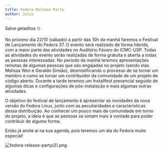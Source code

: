 ```yaml
---
title: Fedora Release Party 
author: Julio
---
```



Salve geladitos ☃️

No próximo dia 22/10 (sábado) a partir das 10h da manhã faremos o Festival de Lançamento do Fedora 37. O evento será realizado de forma híbrida, com a maior parte das atividades no Auditório Fávaro do ICMC-USP. Todas as atividades do evento serão realizadas de forma gratuita e aberta a todas as pessoas interessadas. No período da manhã teremos apresentações remotas de algumas pessoas que são engajadas no projeto (sendo elas Melissa Wen e Geraldo Simião), desmistificando o processo de se tornar um membro e como se tornar um contribuidor da comunidade de um projeto de código aberto. Durante a tarde teremos um Installfest presencial seguido de algumas dicas e configurações de pós-instalação e mais algumas outras atividades.

O objetivo do festival de lançamento é apresentar as novidades da nova versão do Fedora Linux, junto com as peculiaridades e características dessa distribuição. Ao conhecer um pouco mais da comunidade em torno do projeto, a ideia é que as pessoas se sintam mais à vontade para poder contribuir de alguma forma.

Então já anote aí na sua agenda, pois teremos um dia do Fedora muito especial!

![fedora-release-party(2).png](.attachments.6385/fedora-release-party%282%29.png)
